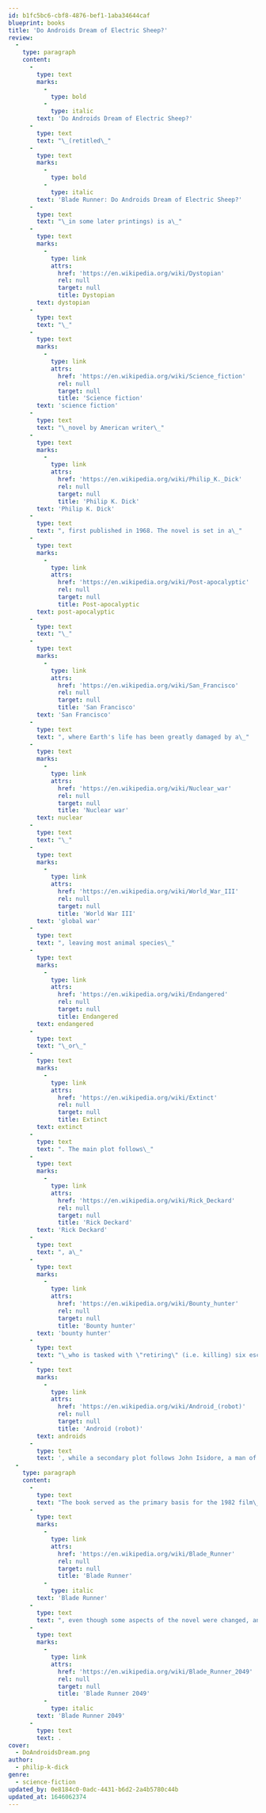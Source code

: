 ```yaml
---
id: b1fc5bc6-cbf8-4876-bef1-1aba34644caf
blueprint: books
title: 'Do Androids Dream of Electric Sheep?'
review:
  -
    type: paragraph
    content:
      -
        type: text
        marks:
          -
            type: bold
          -
            type: italic
        text: 'Do Androids Dream of Electric Sheep?'
      -
        type: text
        text: "\_(retitled\_"
      -
        type: text
        marks:
          -
            type: bold
          -
            type: italic
        text: 'Blade Runner: Do Androids Dream of Electric Sheep?'
      -
        type: text
        text: "\_in some later printings) is a\_"
      -
        type: text
        marks:
          -
            type: link
            attrs:
              href: 'https://en.wikipedia.org/wiki/Dystopian'
              rel: null
              target: null
              title: Dystopian
        text: dystopian
      -
        type: text
        text: "\_"
      -
        type: text
        marks:
          -
            type: link
            attrs:
              href: 'https://en.wikipedia.org/wiki/Science_fiction'
              rel: null
              target: null
              title: 'Science fiction'
        text: 'science fiction'
      -
        type: text
        text: "\_novel by American writer\_"
      -
        type: text
        marks:
          -
            type: link
            attrs:
              href: 'https://en.wikipedia.org/wiki/Philip_K._Dick'
              rel: null
              target: null
              title: 'Philip K. Dick'
        text: 'Philip K. Dick'
      -
        type: text
        text: ", first published in 1968. The novel is set in a\_"
      -
        type: text
        marks:
          -
            type: link
            attrs:
              href: 'https://en.wikipedia.org/wiki/Post-apocalyptic'
              rel: null
              target: null
              title: Post-apocalyptic
        text: post-apocalyptic
      -
        type: text
        text: "\_"
      -
        type: text
        marks:
          -
            type: link
            attrs:
              href: 'https://en.wikipedia.org/wiki/San_Francisco'
              rel: null
              target: null
              title: 'San Francisco'
        text: 'San Francisco'
      -
        type: text
        text: ", where Earth's life has been greatly damaged by a\_"
      -
        type: text
        marks:
          -
            type: link
            attrs:
              href: 'https://en.wikipedia.org/wiki/Nuclear_war'
              rel: null
              target: null
              title: 'Nuclear war'
        text: nuclear
      -
        type: text
        text: "\_"
      -
        type: text
        marks:
          -
            type: link
            attrs:
              href: 'https://en.wikipedia.org/wiki/World_War_III'
              rel: null
              target: null
              title: 'World War III'
        text: 'global war'
      -
        type: text
        text: ", leaving most animal species\_"
      -
        type: text
        marks:
          -
            type: link
            attrs:
              href: 'https://en.wikipedia.org/wiki/Endangered'
              rel: null
              target: null
              title: Endangered
        text: endangered
      -
        type: text
        text: "\_or\_"
      -
        type: text
        marks:
          -
            type: link
            attrs:
              href: 'https://en.wikipedia.org/wiki/Extinct'
              rel: null
              target: null
              title: Extinct
        text: extinct
      -
        type: text
        text: ". The main plot follows\_"
      -
        type: text
        marks:
          -
            type: link
            attrs:
              href: 'https://en.wikipedia.org/wiki/Rick_Deckard'
              rel: null
              target: null
              title: 'Rick Deckard'
        text: 'Rick Deckard'
      -
        type: text
        text: ", a\_"
      -
        type: text
        marks:
          -
            type: link
            attrs:
              href: 'https://en.wikipedia.org/wiki/Bounty_hunter'
              rel: null
              target: null
              title: 'Bounty hunter'
        text: 'bounty hunter'
      -
        type: text
        text: "\_who is tasked with \"retiring\" (i.e. killing) six escaped Nexus-6 model\_"
      -
        type: text
        marks:
          -
            type: link
            attrs:
              href: 'https://en.wikipedia.org/wiki/Android_(robot)'
              rel: null
              target: null
              title: 'Android (robot)'
        text: androids
      -
        type: text
        text: ', while a secondary plot follows John Isidore, a man of sub-par IQ who aids the fugitive androids.'
  -
    type: paragraph
    content:
      -
        type: text
        text: "The book served as the primary basis for the 1982 film\_"
      -
        type: text
        marks:
          -
            type: link
            attrs:
              href: 'https://en.wikipedia.org/wiki/Blade_Runner'
              rel: null
              target: null
              title: 'Blade Runner'
          -
            type: italic
        text: 'Blade Runner'
      -
        type: text
        text: ", even though some aspects of the novel were changed, and many elements and themes from it were used in the film's 2017 sequel\_"
      -
        type: text
        marks:
          -
            type: link
            attrs:
              href: 'https://en.wikipedia.org/wiki/Blade_Runner_2049'
              rel: null
              target: null
              title: 'Blade Runner 2049'
          -
            type: italic
        text: 'Blade Runner 2049'
      -
        type: text
        text: .
cover:
  - DoAndroidsDream.png
author:
  - philip-k-dick
genre:
  - science-fiction
updated_by: 0e8184c0-0adc-4431-b6d2-2a4b5780c44b
updated_at: 1646062374
---
```

